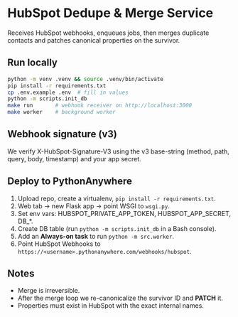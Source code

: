 # HubSpot Dedupe & Merge Service

Receives HubSpot webhooks, enqueues jobs, then merges duplicate contacts and patches canonical properties on the survivor.

## Run locally
```bash
python -m venv .venv && source .venv/bin/activate
pip install -r requirements.txt
cp .env.example .env  # fill in values
python -m scripts.init_db
make run       # webhook receiver on http://localhost:3000
make worker    # background worker
```

## Webhook signature (v3)

We verify X-HubSpot-Signature-V3 using the v3 base-string (method, path, query, body, timestamp) and your app secret.

## Deploy to PythonAnywhere

1. Upload repo, create a virtualenv, `pip install -r requirements.txt`.
2. Web tab → new Flask app → point WSGI to `wsgi.py`.
3. Set env vars: HUBSPOT\_PRIVATE\_APP\_TOKEN, HUBSPOT\_APP\_SECRET, DB\_\*.
4. Create DB table (run `python -m scripts.init_db` in a Bash console).
5. Add an **Always-on task** to run `python -m src.worker`.
6. Point HubSpot Webhooks to `https://<username>.pythonanywhere.com/webhooks/hubspot`.

## Notes

* Merge is irreversible.
* After the merge loop we re-canonicalize the survivor ID and **PATCH** it.
* Properties must exist in HubSpot with the exact internal names.
